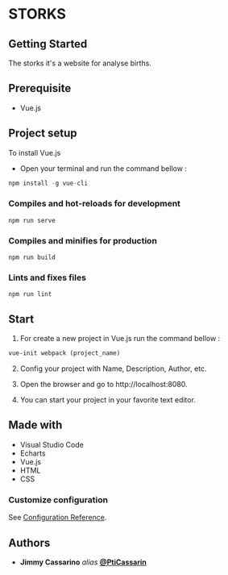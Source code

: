 # STORKS

## Getting Started
The storks it's a website for analyse births.

## Prerequisite
- Vue.js

## Project setup
To install Vue.js
- Open your terminal and run the command bellow :
```php
npm install -g vue-cli
```
### Compiles and hot-reloads for development
```
npm run serve
```

### Compiles and minifies for production
```
npm run build
```

### Lints and fixes files
```
npm run lint
```

## Start
1. For create a new project in Vue.js run the command bellow :
```html
vue-init webpack (project_name)
```
2. Config your project with Name, Description, Author, etc.

3. Open the browser and go to http://localhost:8080.

4. You can start your project in your favorite text editor.


## Made with
- Visual Studio Code
- Echarts
- Vue.js
- HTML
- CSS
### Customize configuration
See [Configuration Reference](https://cli.vuejs.org/config/).

## Authors

- **Jimmy Cassarino** *alias* [**@PtiCassarin**](https://github.com/PtiCassarin)

